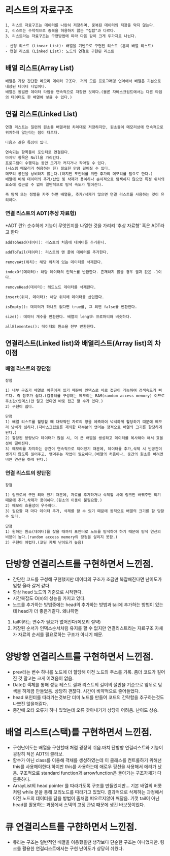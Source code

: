 # 리스트의 자료구조
    1, 리스트 자료구조는 데이터를 나란히 저장하며, 중복된 데이터의 저장을 막지 않는다.
    2, 리스트는 수학적으로 중복을 혀용하지 않는 "집합"과 다르다.
    3, 리스트라는 자료구조는 구현방법에 따라 다음 같이 크게 두가지로 나뉜다.
    
    - 선형 리스트 (Linear List): 배열을 기반으로 구현된 리스트 (흔히 배열 리스트)
    - 연결 리스트 (Linked List): 노드의 연결로 구현된 리스트

## 배열 리스트(Array List)
    배열은 가장 간단한 메모리 데이터 구조다. 거의 모든 프로그래밍 언어에서 배열은 기본으로 내장된 데이터 타입이다.
    배열은 동일한 데이터 타입을 연속적으로 저장한 것이다.(물론 자바스크립트에서는 다른 타입의 데이터도 한 배열에 넣을 수 있다.)

## 연결 리스트(Linked List)
    연결 리스트는 일련의 원소를 배열처럼 차례대로 저장하지만, 원소들이 메모리상에 연속적으로 위치하지 않는다는 점이 다르다.

    다음과 같은 특징이 있다.

    연속되는 항목들이 포인터로 연결된다.
    마지막 항목은 Null을 가리킨다.
    프로그램이 수행되는 동안 크기가 커지거나 작아질 수 있다.
    (시스템 메모리가 허용하는 한) 필요한 만큼 길어질 수 있다.
    메모리 공안을 낭비하지 않는다.(하지만 포인터를 위한 추가의 메모리를 필요로 한다.)
    배열에 비해 데이터의 추가/삽입 및 삭제가 용이하나 순차적으로 탐색하지 않으면 특정 위치의 요소에 접근할 수 없어 일반적으로 탐색 속도가 떨어진다.

    즉 탐색 또는 정렬을 자주 하면 배열을, 추가/삭제가 많으면 연결 리스트를 사용하는 것이 유리하다. 

### 연결 리스트의 ADT(추상 자료형)
*ADT 란?:  순수하게 기능이 무엇인지를 나열한 것을 가리켜 '추상 자료형' 혹은 ADT라고 한다

    addTohead(데이터): 리스트의 처음에 데이터를 추가한다.

    addToTail(데이터): 리스트의 맨 끝에 데이터를 추가한다.

    removeAt(위치): 해당 위치에 있는 데이터를 삭제한다.

    indexOf(데이터): 해당 데이터의 인덱스를 반환한다. 존재하지 않을 경우 결과 값은 -1이다.

    removeHead(데이터): 헤드노드 데이터를 삭제한다.

    insert(위치, 데이터): 해당 위치에 데이터를 삽입한다.

    isEmpty(): 데이터가 하나도 없다면 true를, 그 외엔 false를 반환한다.

    size(): 데이터 개수를 반환한다. 배열의 length 프로퍼티와 비슷하다.
    
    allElementes(): 데이터의 원소을 전부 반환한다.

## 연결리스트(Linked list)와 배열리스트(Array list)의 차이점

### 배열 리스트의 장단점
    장점
    
    1) 내부 구조가 배열로 이루어져 있기 때문에 인덱스로 바로 접근이 가능하여 검색속도가 빠르다. 즉 참조가 쉽다.(컴퓨터를 구성하는 메모리는 RAM(random access memory) 이므로 주소값(인덱스)만 알고 있다면 바로 접근 할 수가 있다.)
    2) 구현이 쉽다.
    
    단점
    1) 배열 리스트를 할당할 때 대략적인 자료의 양을 예측하여 넉넉하게 할당하기 때문에 메모리 낭비가 심하다.(자바스크립트를 제외한 대부분의 언어는 정적으로 배열의 크기를 할당하게 된다.)
    2) 할당된 용량보다 데이터가 많을 시, 더 큰 배열을 생성하고 데이터를 복사해야 해서 효율성이 떨어진다.
    3) 메모리를 차지하는 공간이 연속적으로 되어있기 때문에, 데이터를 추가,삭제 시 빈공간이 생기지 않도록 밀어주고, 땡겨주는 작업이 필요하다.(배열의 처음이나, 중간의 원소를 빼려면 비싼 연산을 하게 된다.)

### 연결 리스트의 장단점
    장점
    
    1) 링크로써 구현 되어 있기 때문에, 자료를 추가하거나 삭제할 시에 링크만 바꿔주면 되기 때문에 추가,삭제가 용이하다.(원소의 이동이 불필요함.)
    2) 메모리 효율성이 우수하다.
    3) 필요할 때 마다 데이터 추가, 삭제를 할 수 있기 때문에 동적으로 배열의 크기를 할 당할 수 있다.

    단점
    1) 원하는 원소(데이터)를 찾을 때까지 포인터로 노드를 탐색하야 하기 때문에 탐색 연산의 비용이 높다.(random access memory의 장점을 살리지 못함.)
    2) 구현이 어렵다.(코딩 자체 난이도가 높음)

# 단방향 연결리스트를 구현하면서 느낀점.
- 간단한 코드를 구성해 구현했지만 데이터의 구조가 조금만 복잡해진다면 난이도가 엄청 올라 갈거 같다.
- 항상 head 노드의 기준으로 시작한다.
- 시간복잡도 O(n)의 성능을 가지고 있다.
- 노드를 추가하는 방법중에는 head의 추가하는 방법과 tail에 추가하는 방법이 있는데 head가 더 좋은거같다. 왜냐하면 
1) tail이라는 변수가 필요가 없어진다(메모리 절약)
2) 저장된 순서가 인덱스순서처럼 유지를 할 수 없지만
연결리스트라는 자료구조 자체가 자료의 순서를 필요로하는 구조가 아니기 때문.

# 양방향 연결리스트를 구현하면서 느낀점.
- prev라는 변수 하나를 노드에 더 할당해 이전 노드의 주소를 기록. 좀더 코드가 길어진 것 말고는 크게 어려움이 없음.
- Date() 객체를 통해 성능 테스트 결과 리스트의 길이의 절반을 기준으로 앞뒤로 탐색을 하게끔 만들었음. 상당히 괜찮다. 시간이 비약적으로 줄어들었다.
- head 포인터를 따라가는것보단 더미 노드를 만들어 코드의 간략함을 추구하는것도 나쁘진 않을꺼같다.
- 중간에 오타 오류가 하나 있었는데 오류 찾아내기가 상당히 어려움. 난이도 상승.

# 배열 리스트(스택)를 구현하면서 느낀점.
- 구현난이도는 배열을 구현할때 처럼 굉장히 쉬움.마치 단방향 연결리스트와 기능이 굉장히 적은 ADT의 콜라보.
- 함수가 아닌 class를 이용해 객채를 생성하였는데 이 클래스를 컨트롤하기 위해선 this를 사용해야한다.하지만 this를 사용하는데 애로우 펑션을 사용해서 에러가 났음. 구조적으로 standard function과 arrowfunction은 돌아가는 구조자체가 다른듯하다.
- ArrayList의 head pointer 를 따라가도록 구조를 만들었지만... 기본 배열의 버릇처럼  while 문을 통해 꼬리노드를 따라가고 있었다. 결과적으로 삭제하는 과정에서 이전 노드의 데이터를 담을 방법이 좀처럼 떠오르지않아 깨달음. 기껏 tail이 아닌 head를 활용하는 과정에서 스택의 고정 관념 때문에 생긴 바보짓이었다.

# 큐 연결리스트를 구햔하면서 느낀점.
- 큐라는 구조는 일반적인 배열을 이용했을땐 생각보다 단순한 구조는 아니었지만. 링크를 활용한 연결리스트에서는 구현 난이도가 상당히 쉬웠다.